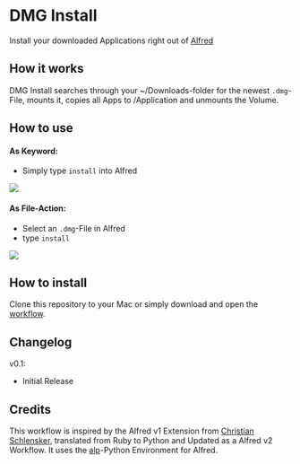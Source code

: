 # DMG Install
Install your downloaded Applications right out of [Alfred][]

## How it works
DMG Install searches through your ~/Downloads-folder for the newest `.dmg`-File, mounts it, copies all Apps to /Application and unmounts the Volume.

## How to use
#### As Keyword:
* Simply type `install` into Alfred

![](http://f.lc3dyr.de/dmginstall-1.png)


#### As File-Action:
* Select an `.dmg`-File in Alfred
* type `install`

![](http://f.lc3dyr.de/dmginstall-2.png)

## How to install
Clone this repository to your Mac or simply download and open the [workflow][].

## Changelog
v0.1:
- Initial Release

## Credits
This workflow is inspired by the Alfred v1 Extension from [Christian 
Schlensker](https://github.com/wordofchristian/Install-DMG), translated from 
Ruby to Python and Updated as a Alfred v2 Workflow. It uses the [alp][]-Python 
Environment for Alfred.




[Alfred]: http://www.alfredapp.com/ "Alfred v2 - Productivity Application for OS X"
[alp]: https://github.com/phyllisstein/alp
[workflow]: http://l.lc3dyr.de/dmginstallflow
